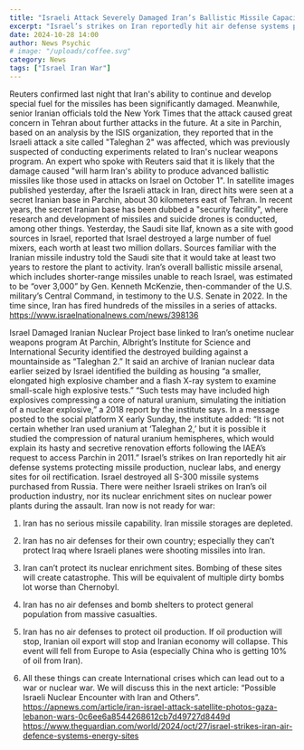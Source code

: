 ```yaml
---
title: "Israeli Attack Severely Damaged Iran’s Ballistic Missile Capacity and It Will Take 2 Years to Restore It."
excerpt: "Israel’s strikes on Iran reportedly hit air defense systems protecting missile production, nuclear labs, and energy sites for oil rectification."  
date: 2024-10-28 14:00
author: News Psychic
# image: "/uploads/coffee.svg"
category: News
tags: ["Israel Iran War"]
---
```

Reuters confirmed last night that Iran's ability to continue and develop special fuel for the missiles has been significantly damaged. Meanwhile, senior Iranian officials told the New York Times that the attack caused great concern in Tehran about further attacks in the future. At a site in Parchin, based on an analysis by the ISIS organization, they reported that in the Israeli attack a site called "Taleghan 2" was affected, which was previously suspected of conducting experiments related to Iran's nuclear weapons program.
An expert who spoke with Reuters said that it is likely that the damage caused "will harm Iran's ability to produce advanced ballistic missiles like those used in attacks on Israel on October 1".
In satellite images published yesterday, after the Israeli attack in Iran, direct hits were seen at a secret Iranian base in Parchin, about 30 kilometers east of Tehran. In recent years, the secret Iranian base has been dubbed a "security facility", where research and development of missiles and suicide drones is conducted, among other things.
Yesterday, the Saudi site Ilaf, known as a site with good sources in Israel, reported that Israel destroyed a large number of fuel mixers, each worth at least two million dollars. Sources familiar with the Iranian missile industry told the Saudi site that it would take at least two years to restore the plant to activity.  Iran’s overall ballistic missile arsenal, which includes shorter-range missiles unable to reach Israel, was estimated to be “over 3,000” by Gen. Kenneth McKenzie, then-commander of the U.S. military’s Central Command, in testimony to the U.S. Senate in 2022. In the time since, Iran has fired hundreds of the missiles in a series of attacks. 
https://www.israelnationalnews.com/news/398136

Israel Damaged Iranian Nuclear Project base linked to Iran’s onetime nuclear weapons program
At Parchin, Albright’s Institute for Science and International Security identified the destroyed building against a mountainside as “Taleghan 2.” It said an archive of Iranian nuclear data earlier seized by Israel identified the building as housing “a smaller, elongated high explosive chamber and a flash X-ray system to examine small-scale high explosive tests.”
“Such tests may have included high explosives compressing a core of natural uranium, simulating the initiation of a nuclear explosive,” a 2018 report by the institute says. In a message posted to the social platform X early Sunday, the institute added: “It is not certain whether Iran used uranium at ‘Taleghan 2,’ but it is possible it studied the compression of natural uranium hemispheres, which would explain its hasty and secretive renovation efforts following the IAEA’s request to access Parchin in 2011.”
Israel’s strikes on Iran reportedly hit air defense systems protecting missile production, nuclear labs, and energy sites for oil rectification. Israel destroyed all S-300 missile systems purchased from Russia.
There were neither Israeli strikes on Iran’s oil production industry, nor its nuclear enrichment sites on nuclear power plants during the assault.
Iran now is not ready for war:

1.	Iran has no serious missile capability. Iran missile storages are depleted.

2.	Iran has no air defenses for their own country; especially they can’t protect Iraq where Israeli planes were shooting missiles into Iran. 

3.	 Iran can’t protect its nuclear enrichment sites. Bombing of these sites will create catastrophe. This will be equivalent of multiple dirty bombs lot worse than Chernobyl.

4.	Iran has no air defenses and bomb shelters to protect general population from massive casualties.

5.	Iran has no air defenses to protect oil production. If oil production will stop, Iranian oil export will stop and Iranian economy will collapse. This event will fell from Europe to Asia (especially China who is getting 10% of oil from Iran).

6.	All these things can create International crises which can lead out to a war or nuclear war. We will discuss this in the next article: “Possible Israeli Nuclear Encounter with Iran and Others”.  
https://apnews.com/article/iran-israel-attack-satellite-photos-gaza-lebanon-wars-0c6ee6a8544268612cb7d49727d8449d
https://www.theguardian.com/world/2024/oct/27/israel-strikes-iran-air-defence-systems-energy-sites 